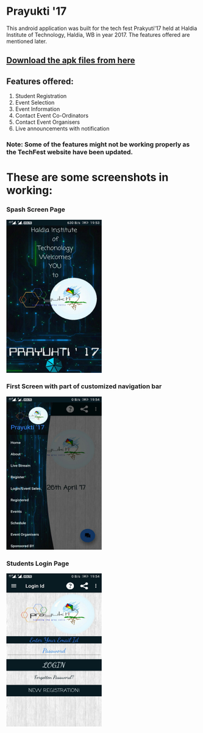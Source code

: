 # Prayukti '17
This android application was built for the tech fest Prakyuti'17 held at Haldia Institute of Technology, Haldia, WB
in year 2017. The features offered are mentioned later.

## [Download the apk files from here](https://github.com/coolnishant/Prayukti/blob/master/Prayukti%20'17.apk)

## Features offered:
1.  Student Registration
2.  Event Selection
3.  Event Information
4.  Contact Event Co-Ordinators
5.  Contact Event Organisers
6.  Live announcements with notification

### Note: Some of the features might not be working properly as the TechFest website have been updated.

# These are some screenshots in working:

### Spash Screen Page
<img src="https://github.com/coolnishant/Prayukti/blob/master/Photo%20from%20nisH.jpg" height ="400" width="250" alt="Spash Screen Page">

### First Screen with part of customized navigation bar 
<img src="https://github.com/coolnishant/Prayukti/blob/master/Photo%20from%20nisH%20(2).jpg" height ="400" width="250" alt="First Screen with part of customized navigation bar">

### Students Login Page
<img src="https://github.com/coolnishant/Prayukti/blob/master/Photo%20from%20nisH%20(1).jpg" height ="400" width="250" alt="Students Login Page">
